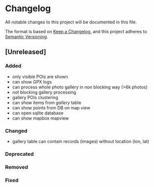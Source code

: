 # Changelog

All notable changes to this project will be documented in this file.

The format is based on [Keep a Changelog](https://keepachangelog.com/en/1.0.0/),
and this project adheres to [Semantic Versioning](https://semver.org/spec/v2.0.0.html).

## [Unreleased]

### Added

- only visible POIs are shown
- can show GPX logs
- can process whole photo gallery in non blocking way (>6k photos)
- not blocking gallery processing
- gallery POIs clustering
- can show items from *gallery* table
- can show points from DB on map view
- can open sqlite database
- can show mapbox mapview

### Changed

- gallery table can contain records (images) without location (lon, lat)

### Deprecated
### Removed
### Fixed
